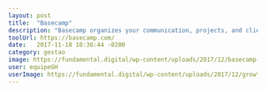 ```yaml
---
layout: post
title:  "Basecamp"
description: "Basecamp organizes your communication, projects, and client work together so you have a central source of truth."
toolUrl: https://basecamp.com/
date:   2017-11-18 10:36:44 -0200
category: gestao
image: https://fundamental.digital/wp-content/uploads/2017/12/basecamp-dashboard.png
user: equipeGH
userImage: https://fundamental.digital/wp-content/uploads/2017/12/growth-04.png
---
```

